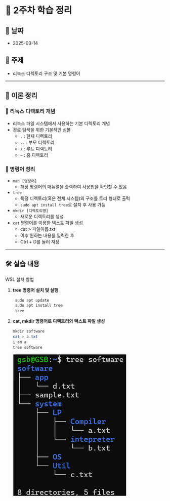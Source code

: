 # 📝 2주차 학습 정리

## 📅 날짜
- 2025-03-14

## 📌 주제
- 리눅스 디렉토리 구조 및 기본 명령어

---

## 📖 이론 정리

### 🔹 리눅스 디렉토리 개념
- 리눅스 파일 시스템에서 사용하는 기본 디렉토리 개념
- 경로 탐색을 위한 기본적인 심볼
  - `.` : 현재 디렉토리
  - `..` : 부모 디렉토리
  - `/` : 루트 디렉토리
  - `~` : 홈 디렉토리

### 🔹 명령어 정리
- `man [명령어]`  
  - 해당 명령어의 매뉴얼을 출력하여 사용법을 확인할 수 있음
- `tree`  
  - 특정 디렉토리(혹은 전체 시스템)의 구조를 트리 형태로 출력
  - `sudo apt install tree`로 설치 후 사용 가능
- `mkdir [디렉토리명]`  
  - 새로운 디렉토리를 생성
- `cat` 명령어를 이용한 텍스트 파일 생성
  - cat > 파일이름.txt
  - 이후 원하는 내용을 입력한 후
  - Ctrl + D를 눌러 저장

---

## 🛠️ 실습 내용
 WSL 설치 방법
1. **tree 명령어 설치 및 실행**
   ```powerShell
    sudo apt update
    sudo apt install tree
    tree
2. **cat, mkdir 명령어로 디렉토리와 텍스트 파일 생성**
   ```powerShell
   mkdir software
   cat > a.txt
   i am a
   tree software
   ```
   ![트리출력](images/week02.png)
